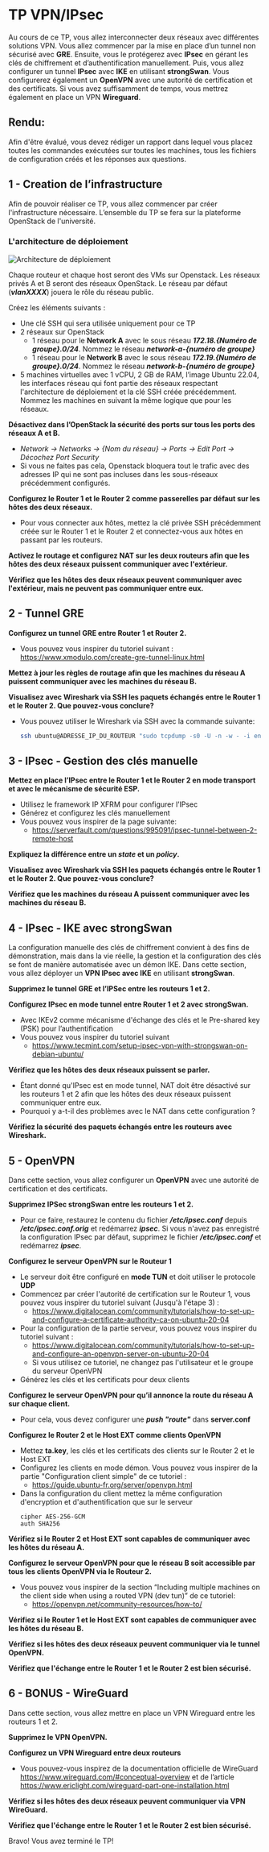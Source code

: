 # TP VPN/IPsec
Au cours de ce TP, vous allez interconnecter deux réseaux avec différentes solutions VPN. Vous allez commencer par la mise en place d’un tunnel non sécurisé avec **GRE**. Ensuite, vous le protégerez avec **IPsec** en gérant les clés de chiffrement et d’authentification manuellement. Puis, vous allez configurer un tunnel **IPsec** avec **IKE** en utilisant **strongSwan**. Vous configurerez également un **OpenVPN** avec une autorité de certification et des certificats. Si vous avez suffisamment de temps, vous mettrez également en place un VPN **Wireguard**.

## Rendu: 
Afin d'être évalué, vous devez rédiger un rapport dans lequel vous placez toutes les commandes exécutées sur toutes les machines, tous les fichiers de configuration créés et les réponses aux questions.

## 1 - Creation de l’infrastructure
Afin de pouvoir réaliser ce TP, vous allez commencer par créer l'infrastructure nécessaire. L’ensemble du TP se fera sur la plateforme OpenStack de l'université. 

### L'architecture de déploiement
![Architecture de déploiement](./vpn_archi.png)

Chaque routeur et chaque host seront des VMs sur Openstack. Les réseaux privés A et B seront des réseaux OpenStack. Le réseau par défaut (***vlanXXXX***) jouera le rôle du réseau public.

Créez les éléments suivants :
- Une clé SSH qui sera utilisée uniquement pour ce TP
- 2 réseaux sur OpenStack
    - 1 réseau pour le **Network A** avec le sous réseau ***172.18.{Numéro de groupe}.0/24***. Nommez le réseau ***network-a-{numéro de groupe}***
    - 1 réseau pour le **Network B** avec le sous réseau ***172.19.{Numéro de groupe}.0/24***. Nommez le réseau ***network-b-{numéro de groupe}***
- 5 machines virtuelles avec 1 vCPU, 2 GB de RAM, l’image Ubuntu 22.04, les interfaces réseau qui font partie des réseaux respectant l'architecture de déploiement et la clé SSH créée précédemment. Nommez les machines en suivant la même logique que pour les réseaux.

**Désactivez dans l’OpenStack la sécurité des ports sur tous les ports des réseaux A et B.**
- *Network -> Networks -> {Nom du réseau} -> Ports -> Edit Port -> Décochez Port Security*
- Si vous ne faites pas cela, Openstack bloquera tout le trafic avec des adresses IP qui ne sont pas incluses dans les sous-réseaux précédemment configurés.

**Configurez le Router 1 et le Router 2 comme passerelles par défaut sur les hôtes des deux réseaux.**
- Pour vous connecter aux hôtes, mettez la clé privée SSH précédemment créée sur le Router 1 et le Router 2 et connectez-vous aux hôtes en passant par les routeurs.

**Activez le routage et configurez NAT sur les deux routeurs afin que les hôtes des deux réseaux puissent communiquer avec l'extérieur.**

**Vérifiez que les hôtes des deux réseaux peuvent communiquer avec l'extérieur, mais ne peuvent pas communiquer entre eux.**

## 2 - Tunnel GRE
**Configurez un tunnel GRE entre Router 1 et Router 2.**
- Vous pouvez vous inspirer du tutoriel suivant : https://www.xmodulo.com/create-gre-tunnel-linux.html

**Mettez à jour les règles de routage afin que les machines du réseau A puissent communiquer avec les machines du réseau B.**

**Visualisez avec Wireshark via SSH les paquets échangés entre le Router 1 et le Router 2. Que pouvez-vous conclure?**
- Vous pouvez utiliser le Wireshark via SSH avec la commande suivante:
    ```bash
    ssh ubuntu@ADRESSE_IP_DU_ROUTEUR "sudo tcpdump -s0 -U -n -w - -i enp2s0 'not port 22'" | wireshark -i -
    ```

## 3 - IPsec - Gestion des clés manuelle
**Mettez en place l’IPsec entre le Router 1 et le Router 2 en mode transport et avec le mécanisme de sécurité ESP.**
- Utilisez le framework IP XFRM pour configurer l’IPsec
- Générez et configurez les clés manuellement
- Vous pouvez vous inspirer de la page suivante:
    - https://serverfault.com/questions/995091/ipsec-tunnel-between-2-remote-host

**Expliquez la différence entre un *state* et un *policy*.**

**Visualisez avec Wireshark via SSH les paquets échangés entre le Router 1 et le Router 2. Que pouvez-vous conclure?**

**Vérifiez que les machines du réseau A puissent communiquer avec les machines du réseau B.**

## 4 - IPsec - IKE avec strongSwan
La configuration manuelle des clés de chiffrement convient à des fins de démonstration, mais dans la vie réelle, la gestion et la configuration des clés se font de manière automatisée avec un démon IKE. Dans cette section, vous allez déployer un **VPN IPsec avec IKE** en utilisant **strongSwan**.

**Supprimez le tunnel GRE et l’IPSec entre les routeurs 1 et 2.**

**Configurez IPsec en mode tunnel entre Router 1 et 2 avec strongSwan.** 
- Avec IKEv2 comme mécanisme d'échange des clés et le Pre-shared key (PSK) pour l’authentification
- Vous pouvez vous inspirer du tutoriel suivant
    - https://www.tecmint.com/setup-ipsec-vpn-with-strongswan-on-debian-ubuntu/

**Vérifiez que les hôtes des deux réseaux puissent se parler.**
- Étant donné qu'IPsec est en mode tunnel, NAT doit être désactivé sur les routeurs 1 et 2 afin que les hôtes des deux réseaux puissent communiquer entre eux.
- Pourquoi y a-t-il des problèmes avec le NAT dans cette configuration ?

**Vérifiez la sécurité des paquets échangés entre les routeurs avec Wireshark.**

## 5 - OpenVPN
Dans cette section, vous allez configurer un **OpenVPN** avec une autorité de certification et des certificats.

**Supprimez IPSec strongSwan entre les routeurs 1 et 2.**
- Pour ce faire, restaurez le contenu du fichier ***/etc/ipsec.conf*** depuis ***/etc/ipsec.conf.orig*** et redémarrez ***ipsec***. Si vous n'avez pas enregistré la configuration IPsec par défaut, supprimez le fichier ***/etc/ipsec.conf*** et redémarrez ***ipsec***.

**Configurez le serveur OpenVPN sur le Routeur 1**
- Le serveur doit être configuré en **mode TUN** et doit utiliser le protocole **UDP**
- Commencez par créer l'autorité de certification sur le Routeur 1, vous pouvez vous inspirer du tutoriel suivant (Jusqu'à l'étape 3) :
    - https://www.digitalocean.com/community/tutorials/how-to-set-up-and-configure-a-certificate-authority-ca-on-ubuntu-20-04
- Pour la configuration de la partie serveur, vous pouvez vous inspirer du tutoriel suivant :
    - https://www.digitalocean.com/community/tutorials/how-to-set-up-and-configure-an-openvpn-server-on-ubuntu-20-04
    - Si vous utilisez ce tutoriel, ne changez pas l'utilisateur et le groupe du serveur OpenVPN
- Générez les clés et les certificats pour deux clients

**Configurez le serveur OpenVPN pour qu’il annonce la route du réseau A sur chaque client.**
- Pour cela, vous devez configurer une ***push "route"*** dans **server.conf**

**Configurez le Router 2 et le Host EXT comme clients OpenVPN**
- Mettez **ta.key**, les clés et les certificats des clients sur le Router 2 et le Host EXT
- Configurez les clients en mode démon. Vous pouvez vous inspirer de la partie "Configuration client simple" de ce tutoriel :
    - https://guide.ubuntu-fr.org/server/openvpn.html
- Dans la configuration du client mettez la même configuration d'encryption et d'authentification que sur le serveur
    ```
    cipher AES-256-GCM
    auth SHA256
    ```

**Vérifiez si le Router 2 et Host EXT sont capables de communiquer avec les hôtes du réseau A.**

**Configurez le serveur OpenVPN pour que le réseau B soit accessible par tous les clients OpenVPN via le Routeur 2.**
- Vous pouvez vous inspirer de la section “Including multiple machines on the client side when using a routed VPN (dev tun)” de ce tutoriel: 
    - https://openvpn.net/community-resources/how-to/

**Vérifiez si le Router 1 et le Host EXT sont capables de communiquer avec les hôtes du réseau B.**

**Vérifiez si les hôtes des deux réseaux peuvent communiquer via le tunnel OpenVPN.**

**Vérifiez que l'échange entre le Router 1 et le Router 2 est bien sécurisé.**

## 6 - BONUS - WireGuard
Dans cette section, vous allez mettre en place un VPN Wireguard entre les routeurs 1 et 2.

**Supprimez le VPN OpenVPN.**

**Configurez un VPN Wireguard entre deux routeurs**
- Vous pouvez-vous inspirez de la documentation officielle de WireGuard https://www.wireguard.com/#conceptual-overview et de l’article https://www.ericlight.com/wireguard-part-one-installation.html

**Vérifiez si les hôtes des deux réseaux peuvent communiquer via VPN WireGuard.**

**Vérifiez que l'échange entre le Router 1 et le Router 2 est bien sécurisé.**

Bravo! Vous avez terminé le TP!
